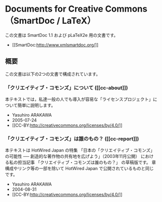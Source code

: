 # Documents for Creative Commons  （SmartDoc / LaTeX）

この文書は SmartDoc 1.1 および pLaTeX2e 用の文書です。

- [[SmartDoc:http://www.xmlsmartdoc.org/]]

## 概要

この文書は以下の2つの文書で構成されています。

### 「クリエイティブ・コモンズ」について ([[cc-about]])

本テキストでは，私達一般の人でも導入が容易な「ライセンスプロジェクト」について簡単に説明します。

- Yasuhiro ARAKAWA
- 2005-07-24
- [[CC-BY:http://creativecommons.org/licenses/by/4.0/]]

### 「クリエイティブ・コモンズ」は誰のもの？ ([[cc-report]])

本テキストは HotWired Japan の特集
「日本の「クリエイティブ・コモンズ」の可能性 ── 創造的な著作物の共有地を広げよう」（2003年11月公開）
における私の担当記事
「クリエイティブ・コモンズは誰のもの？」
の草稿版です。
章構成やリンク等の一部を除いて HotWired Japan で公開されているものと同じです。

- Yasuhiro ARAKAWA
- 2004-08-31
- [[CC-BY:http://creativecommons.org/licenses/by/4.0/]]
